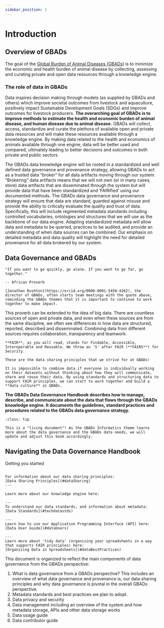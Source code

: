 ```yaml
---
sidebar_position: 1
---
```


# Introduction 

## Overview of GBADs

The goal of the [Global Burden of Animal Diseases (GBADs)](https://animalhealthmetrics.org/) is to minimize the economic and health burden of animal disease by collecting, assessing and curating private and open data resources through a knowledge engine. 

### The role of data in GBADs 

Data inspires decision making through models (as supplied by GBADs and others) which improve societal outcomes from livestock and aquaculture, positively impact Sustainable Development Goals (SDGs) and improve outcomes for livestock producers. **The overarching goal of GBADs is to improve methods to estimate the health and economic burden of animal disease, and human disease due to animal disease.** GBADs will collect, access, standardize and curate the plethora of available open and private data resources and will make these resources available through a knowledge engine. By making data related to the health and economics of animals available through one engine, data will be better used and compared, ultimately leading to better decisions and outcomes in both private and public sectors.

The GBADs data knowledge engine will be rooted in a standardized and well defined data governance and provenance strategy, allowing GBADs to act as a trusted data “broker” for all data artifacts moving through our system. “Brokering” data artifacts means that we will not own (or in many cases, store) data artifacts that are disseminated through the system but  will provide data that have been standardized and ‘FAIRified’ using our documented methods. The GBADs data governance and provenance strategy will ensure that data are standard, guarded against misuse and provide the ability to critically evaluate the quality and trust of data.  Specifically, this will include regimented metadata standards including controlled vocabularies, ontologies and structures that we will use as the backbone of our data engine. Adapting standardized metadata will allow data and metadata to be queried, practices to be audited, and provide an understanding of when data sources can be combined. Our emphasis on detailed metadata and data quality will highlight the need for detailed provenance for all data brokered by our system. 

## Data Governance and GBADs

```{epigraph}
"If you want to go quickly, go alone. If you want to go far, go together."

-- African Proverb
```
```{margin}
[Jonathan Rushton](https://orcid.org/0000-0001-5450-4202), the director of GBADs, often starts team meetings with the quote above, reminding the GBADs themes that it is important to continue to work together to make impact. 
```

This proverb can be extended to the idea of big data. There are countless sources of open and private data, and even when these sources are from the same discipline, we often see differences in how data are structured, reported, described and disseminated. Combining data from different sources requires collaboration, transparency and teamwork. 

```{margin} 
**FAIR**, as you will read, stands for Findable, Accessible, Interoperable and Reusable. We throw an 'S' after FAIR (**FAIRS**) for Security. 

These are the data sharing principles that we strive for at GBADs! 
```

```{admonition} Go together with data 
It is impossible to combine data if everyone is individually working on their datasets without thinking about how they will communicate, share and reuse their data. By using standards and structuring data to support FAIR principles, we can start to work together and build a **data culture** in GBADs. 
```

**The GBADs Data Governance Handbook describes how to manage, describe, and communicate about the data that flows through the GBADs knowledge engine. It documents the guidelines, standard practices and procedures related to the GBADs data governance strategy.** 


```{admonition} Please Note:
:class: tip 

This is a "living document"! As the GBADs Informatics theme learns more about the data governance and the GBADs data needs, we will update and adjust this book accordingly. 
```

## Navigating the Data Governance Handbook

Getting you started

````{panels}

For information about our data sharing principles: 
[Data Sharing Principles](#dataSharing)
---

Learn more about our knowledge engine here: 

---
To understand our data standards, and information about metadata: 
[Data Standards](#techdatastds)

---
Learn how to use our Application Programming Interface (API) here: 
[Data User Guide](#dataUsers)

---
Learn more about 'tidy data' (organizing your spreadsheets in a way that supports FAIR principles) here: 
[Organizing Data in Spreadsheets](#dataBestPractices)

```` 

This document is organized to reflect the main components of data governance from the GBADs perspective: 

1. What is data governance from a GBADs perspective? This includes an overview of what data governance and provenance is, our data sharing principles and why data governance is pivotal in the overall GBADs perspective.
2. Metadata standards and best practices we plan to adopt. 
3. Data privacy and security
4. Data management including an overview of the system and how metadata storage, APIs and other data storage works 
5. Data usage guide 
6. Data contributor guide 



